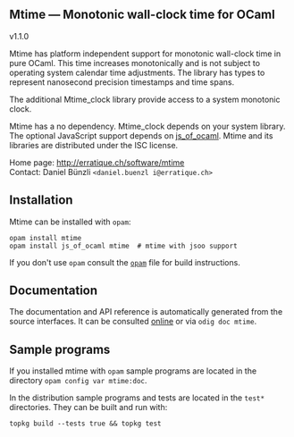Mtime — Monotonic wall-clock time for OCaml
-------------------------------------------------------------------------------
v1.1.0

Mtime has platform independent support for monotonic wall-clock time
in pure OCaml. This time increases monotonically and is not subject to
operating system calendar time adjustments. The library has types to
represent nanosecond precision timestamps and time spans.

The additional Mtime_clock library provide access to a system
monotonic clock.

Mtime has a no dependency. Mtime_clock depends on your system library.
The optional JavaScript support depends on [js_of_ocaml][jsoo]. Mtime
and its libraries are distributed under the ISC license.

[jsoo]: http://ocsigen.org/js_of_ocaml/

Home page: http://erratique.ch/software/mtime  
Contact: Daniel Bünzli `<daniel.buenzl i@erratique.ch>`

## Installation

Mtime can be installed with `opam`:

    opam install mtime
    opam install js_of_ocaml mtime  # mtime with jsoo support

If you don't use `opam` consult the [`opam`](opam) file for build
instructions.

## Documentation

The documentation and API reference is automatically generated from
the source interfaces. It can be consulted [online][doc] or via
`odig doc mtime`.

[doc]: http://erratique.ch/software/mtime/doc


## Sample programs

If you installed mtime with `opam` sample programs are located in
the directory `opam config var mtime:doc`.

In the distribution sample programs and tests are located in the
`test*` directories. They can be built and run with:

    topkg build --tests true && topkg test

